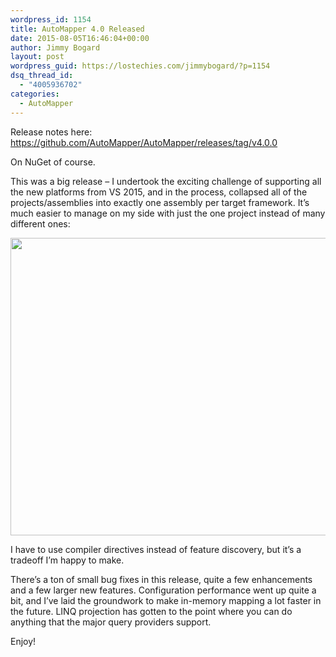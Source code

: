 ```yaml
---
wordpress_id: 1154
title: AutoMapper 4.0 Released
date: 2015-08-05T16:46:04+00:00
author: Jimmy Bogard
layout: post
wordpress_guid: https://lostechies.com/jimmybogard/?p=1154
dsq_thread_id:
  - "4005936702"
categories:
  - AutoMapper
---
```

Release notes here: https://github.com/AutoMapper/AutoMapper/releases/tag/v4.0.0

On NuGet of course.

This was a big release &#8211; I undertook the exciting challenge of supporting all the new platforms from VS 2015, and in the process, collapsed all of the projects/assemblies into exactly one assembly per target framework. It&#8217;s much easier to manage on my side with just the one project instead of many different ones:

[<img class="alignnone size-full wp-image-1155" title="Screen Shot 2015-08-05 at 11.41.22 AM" src="https://lostechies.com/content/jimmybogard/uploads/2015/08/Screen-Shot-2015-08-05-at-11.41.22-AM.png" alt="" width="742" height="476" />](https://lostechies.com/content/jimmybogard/uploads/2015/08/Screen-Shot-2015-08-05-at-11.41.22-AM.png)

I have to use compiler directives instead of feature discovery, but it&#8217;s a tradeoff I&#8217;m happy to make.

There&#8217;s a ton of small bug fixes in this release, quite a few enhancements and a few larger new features. Configuration performance went up quite a bit, and I&#8217;ve laid the groundwork to make in-memory mapping a lot faster in the future. LINQ projection has gotten to the point where you can do anything that the major query providers support.

Enjoy!
